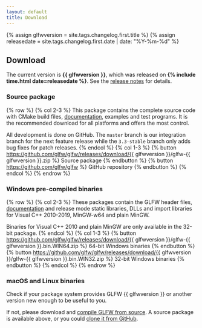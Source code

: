 ```yaml
---
layout: default
title: Download
---
```


{% assign glfwversion = site.tags.changelog.first.title %}
{% assign releasedate = site.tags.changelog.first.date | date: "%Y-%m-%d" %}

## Download

The current version is **{{ glfwversion }}**, which was released on
<strong>{% include time.html date=releasedate %}</strong>.
See the [release notes](docs/latest/news.html) for details.

### Source package

{% row %}
{% col 2-3 %}
This package contains the complete source code with CMake build files,
[documentation](docs/latest/), examples and test programs. It
is the recommended download for all platforms and offers the most control.

All development is done on GitHub.  The `master` branch is our integration
branch for the next feature release while the `3.3-stable` branch only adds bug
fixes for patch releases.
{% endcol %}
{% col 1-3 %}
{% button https://github.com/glfw/glfw/releases/download/{{ glfwversion }}/glfw-{{ glfwversion }}.zip %}
Source package
{% endbutton %}
{% button https://github.com/glfw/glfw %}
GitHub repository
{% endbutton %}
{% endcol %}
{% endrow %}

### Windows pre-compiled binaries

{% row %}
{% col 2-3 %}
These packages contain the GLFW header files, [documentation](docs/latest/) and
release mode static libraries, DLLs and import libraries for Visual C++
2010-2019, MinGW-w64 and plain MinGW.

Binaries for Visual C++ 2010 and plain MinGW are only available in the 32-bit
package.
{% endcol %}
{% col 1-3 %}
{% button https://github.com/glfw/glfw/releases/download/{{ glfwversion }}/glfw-{{ glfwversion }}.bin.WIN64.zip %}
64-bit Windows binaries
{% endbutton %}
{% button https://github.com/glfw/glfw/releases/download/{{ glfwversion }}/glfw-{{ glfwversion }}.bin.WIN32.zip %}
32-bit Windows binaries
{% endbutton %}
{% endcol %}
{% endrow %}

### macOS and Linux binaries

Check if your package system provides GLFW {{ glfwversion }} or another version
new enough to be useful to you.

If not, please download and [compile GLFW from
source](docs/latest/compile.html).  A source package is available above, or you
could [clone it from GitHub](https://github.com/glfw/glfw).

